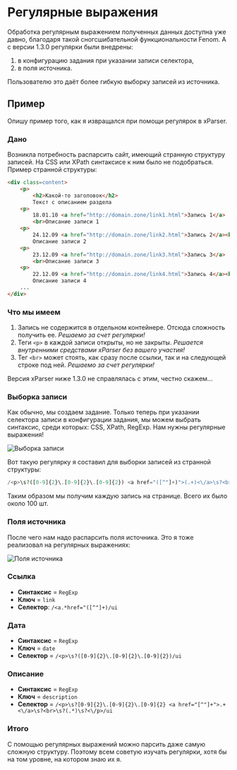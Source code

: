 # Регулярные выражения

Обработка регулярным выражением полученных данных доступна уже давно, благодаря такой сногсшибательной функциональности Fenom. А с версии 1.3.0 регулярки были внедрены:

1. в конфигурацию задания при указании записи селектора,
2. в поля источника.

Пользователю это даёт более гибкую выборку записей из источника.

## Пример

Опишу пример того, как я извращался при помощи регулярок в xParser.

### Дано

Возникла потребность распарсить сайт, имеющий странную структуру записей. На CSS или XPath синтаксисе к ним было не подобраться. Пример странной структуры:

```html
<div class=content>
    <p>
        <h2>Какой-то заголовок</h2>
        Текст с описанием раздела
    <p>
        18.01.10 <a href="http://domain.zone/link1.html">Запись 1</a>
        <br>Описание записи 1
    <p>
        24.12.09 <a href="http://domain.zone/link2.html">Запись 2</a><br>
        Описание записи 2
    <p>
        23.12.09 <a href="http://domain.zone/link3.html">Запись 3</a>
        <br>Описание записи 3
    <p>
        22.12.09 <a href="http://domain.zone/link4.html">Запись 4</a><br>
        Описание записи 4
    ...
</div>
```

### Что мы имеем

1. Запись не содержится в отдельном контейнере. Отсюда сложность получить ее. *Решаемо за счет регулярки!*
2. Теги `<p>` в каждой записи открыты, но не закрыты. *Решается внутренними средствами xParser без вашего участия!*
3. Тег `<br>` может стоять, как сразу после ссылки, так и на следующей строке под ней. *Решаемо за счет регулярки!*

Версия xParser ниже 1.3.0 не справлялась с этим, честно скажем...

### Выборка записи

Как обычно, мы создаем задание. Только теперь при указании селектора записи в конфигурации задания, мы можем выбрать синтаксис, среди которых: CSS, XPath, RegExp. Нам нужны регулярные выражения!

![Выборка записи](https://file.modx.pro/files/5/d/6/5d6095eb27ab4ece36f4c63054a765a0.png)

Вот такую регулярку я составил для выборки записей из странной структуры:

```php
/<p>\s?([0-9]{2}\.[0-9]{2}\.[0-9]{2}) <a href="([^"]+)">(.+)<\/a>\s?<br>\s?(.*)\s?<\/p>/ui
```

Таким образом мы получим каждую запись на странице. Всего их было около 100 шт.

### Поля источника

После чего нам надо распарсить поля источника. Это я тоже реализовал на регулярных выражениях:

![Поля источника](https://file.modx.pro/files/d/6/f/d6fdcba312a6068b4638347a8f86c7bf.png)

### Ссылка

* **Синтаксис** = `RegExp`
* **Ключ** = `link`
* **Селектор**: `/<a.*href="([^"]+)/ui`

### Дата

* **Синтаксис** = `RegExp`
* **Ключ** = `date`
* **Селектор** = `/<p>\s?([0-9]{2}\.[0-9]{2}\.[0-9]{2})/ui`

### Описание

* **Синтаксис** = `RegExp`
* **Ключ** = `description`
* **Селектор** = `/<p>\s?[0-9]{2}\.[0-9]{2}\.[0-9]{2} <a href="[^"]+">.+<\/a>\s?<br>\s?(.*)\s?<\/p>/ui`

### Итого

С помощью регулярных выражений можно парсить даже самую сложную структуру. Поэтому всем советую изучать регулярки, хотя бы на том уровне, на котором знаю их я.
